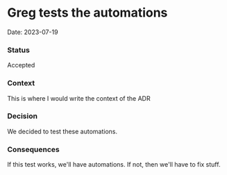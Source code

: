 # Greg tests the automations

Date: 2023-07-19

### Status

Accepted

### Context

This is where I would write the context of the ADR

### Decision

We decided to test these automations.

### Consequences

If this test works, we'll have automations. If not, then we'll have to fix stuff.
